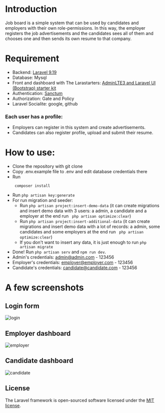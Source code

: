 # Introduction

Job board is a simple system that can be used by candidates and employers with their own role-permissions.
In this way, the employer registers the job advertisements and the candidates sees all of them and chooses one and then sends its own resume to that company.

# Requirement
- Backend: [Laravel 9.19](https://laravel.com/docs/9.x/installation)
- Database: Mysql
- Front and dashboard with The Larastarters: [AdminLTE3 and Laravel UI (Bootstrap) starter kit](https://github.com/LaravelDaily/Larastarters) 
- Authentication: [Sanctum](https://laravel.com/docs/9.x/sanctum)
- Authorization: Gate and Policy
- Laravel Socialite: google, github 


### Each user has a profile:
- Employers can register in this system and create advertisements.
- Candidates can also register profile, upload and submit their resume.


# How to use:
- Clone the repository with git clone
- Copy .env.example file to .env and edit database credentials there
- Run
   ```
    composer install
    ```
- Run ```php artisan key:generate```
- For run migration and seeder:
    - Run ```php artisan project:insert-demo-data``` (it can create migrations and insert demo data with 3 users: a admin, a candidate and a employer at the end run ``` php artisan optimize:clear```)
    - Run ```php artisan project:insert-additional-data``` (it can create migrations and insert demo data with a lot of records: a admin, some candidates and some employers at the end run ``` php artisan optimize:clear```)
    - If you don't want to insert any data, it is just enough to run  ```php artisan migrate ```
- Done! Run ```php artisan serv``` and ```npm run dev```.
- Admin's credentials: admin@admin.com - 123456
- Employer's credentials: employer@employer.com - 123456
- Candidate's credentials: candidate@candidate.com - 123456

# A few screenshots
## Login form
![login](https://github.com/ZeinabJahanbakhsh/job-board-larastarters/assets/18625433/69988486-6dc6-4d34-94fa-e008155768c3)

## Employer dashboard
![employer](https://github.com/ZeinabJahanbakhsh/job-board-larastarters/assets/18625433/35e304cd-e7bc-43c1-9efe-650c016a6a01)

## Candidate dashboard
![candidate](https://github.com/ZeinabJahanbakhsh/job-board-larastarters/assets/18625433/749bfac0-d920-40db-9f3b-9e2a219fc1e6)



## License

The Laravel framework is open-sourced software licensed under the [MIT license](https://opensource.org/licenses/MIT).
